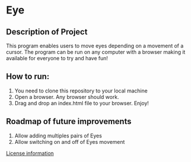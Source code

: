 # Eye

## Description of Project
This program enables users to move eyes depending on a movement of a cursor. The program can be run on any computer with a browser making it available for everyone to try and have fun!

## How to run:
1. You need to clone this repository to your local machine
2. Open a browser. Any browser should work.
3. Drag and drop an index.html file to your browser. Enjoy!

## Roadmap of future improvements
1. Allow adding multiples pairs of Eyes
2. Allow switching on and off of Eyes movement

<a href="https://github.com/antonnak/PacMen/blob/main/LICENSE">License information</a>
